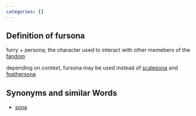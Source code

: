 ```yaml
---
categories: []
---
```


## Definition of fursona

furry + persona; the character used to interact with other memebers of the [fandom](./furry%20fandom)

depending on context, fursona may be used instead of [scalesona](./scalesona) and [feathersona](./scalesona)

## Synonyms and similar Words

- [sona](./sona)
